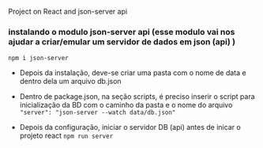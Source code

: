Project on React and json-server api

### instalando o modulo json-server api (esse modulo vai nos ajudar a criar/emular um servidor de dados em json (api) )
```npm i json-server ```

- Depois da instalação, deve-se criar uma pasta com o nome de data e dentro dela um arquivo db.json

- Dentro de package.json, na seção scripts, é preciso inserir o script para inicialização da BD com o caminho da pasta e o nome do arquivo
``` "server": "json-server --watch data/db.json" ```

- Depois da configuração, iniciar o servidor DB (api) antes de inicar o projeto react
``` npm run server ```
